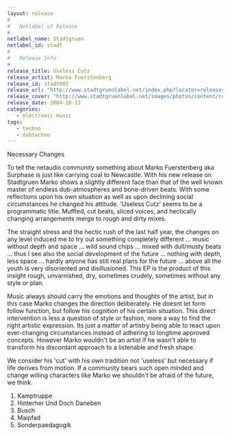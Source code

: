 ```yaml
---
layout: release
#
#   Netlabel of Release
#
netlabel_name: Stadtgruen
netlabel_id: stadt
#
#   Release Info
#
release_title: Useless Cutz
release_artist: Marko Fuerstenberg
release_id: stadt005
release_url: "http://www.stadtgruenlabel.net/index.php?locator=releases&id=10"
release_cover: "http://www.stadtgruenlabel.net/images/photos/content/rc_stadt005.jpg"
release_date: 2004-10-13
categories:
   - electronic music
tags:
   - techno
   - dubtechno
---
```

Necessary Changes

To tell the netaudio community something about Marko Fuerstenberg aka Surphase is just like carrying coal to Newcastle. With his new release on Stadtgruen Marko shows a slightly different face than that of the well known master of endless dub-atmospheres and bone-driven beats. With some reflections upon his own situation as well as upon declining social circumstances he changed his attitude. 'Useless Cutz' seems to be a programmatic title. Muffled, cut beats, sliced voices, and hectically changing arrangements merge to rough and dirty mixes.

The straight stress and the hectic rush of the last half year, the changes on any level induced me to try out something completely different ... music without depth and space ... wild sound chips ... mixed with dull/musty beats ... thus I see also the social development of the future ... nothing with depth, less space ... hardly anyone has still real plans for the future ... above all the youth is very disoriented and disillusioned. This EP is the product of this insight rough, unvarnished, dry, sometimes crudely, sometimes without any style or plan.

Music always should carry the emotions and thoughts of the artist, but in this case Marko changes the direction deliberately. He doesnt let form follow function, but follow his cognition of his certain situation. This direct intervention is less a question of style or fashion, more a way to find the right artistic expression. Its just a matter of artistry being able to react upon ever-changing circumstances instead of adhering to longtime approved concepts. However Marko wouldn't be an artist if he wasn't able to transform his discordant approach to a listenable and fresh shape.

We consider his 'cut' with his own tradition not 'useless' but necessary if life derives from motion. If a community bears such open minded and change willing characters like Marko we shouldn't be afraid of the future, we think.

1. Kamptruppe
2. Hinterher Und Doch Daneben
3. Busch
4. Maipfad
5. Sonderpaedagogik
